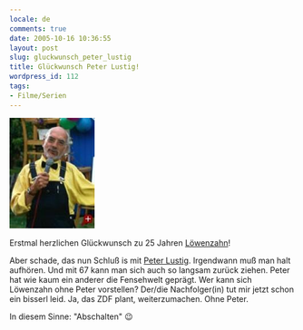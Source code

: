 ```yaml
---
locale: de
comments: true
date: 2005-10-16 10:36:55
layout: post
slug: gluckwunsch_peter_lustig
title: Glückwunsch Peter Lustig!
wordpress_id: 112
tags:
- Filme/Serien
---
```


![](/images/2005-10-16-gluckwunsch_peter_lustig/peterlustig.jpg)

Erstmal herzlichen Glückwunsch zu 25 Jahren
[Löwenzahn](http://www.tivi.de/fernsehen/loewenzahn/start/)! 

Aber schade, das nun Schluß is mit [Peter Lustig](http://de.wikipedia.org/wiki/Peter_Lustig). 
Irgendwann muß man halt aufhören. Und mit 67 kann man sich auch so langsam
zurück ziehen. Peter hat wie kaum ein anderer die Fensehwelt geprägt. Wer kann
sich Löwenzahn ohne Peter vorstellen? Der/die Nachfolger(in) tut mir jetzt
schon ein bisserl leid. Ja, das ZDF plant, weiterzumachen. Ohne Peter.

In diesem Sinne: "Abschalten" :wink: 
